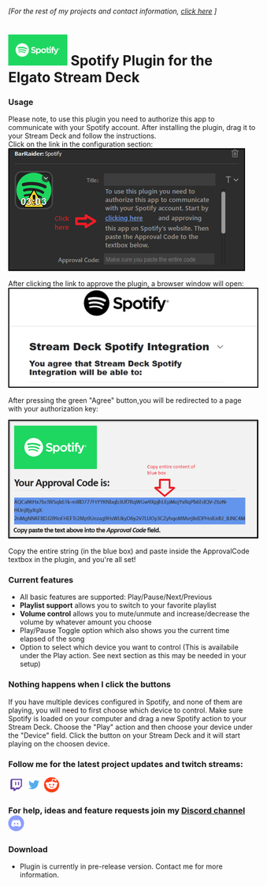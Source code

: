 ###### [For the rest of my projects and contact information, [click here](https://barraider.github.io) ]

# <img src="/images/spotlogo.png" height="63" width="120"/>  Spotify Plugin for the Elgato Stream Deck

### Usage

Please note, to use this plugin you need to authorize this app to communicate with your Spotify account. After installing the plugin, drag it to your Stream Deck and follow the instructions.  
Click on the link in the configuration section:  
<img src="/images/spothelp0.png" style="border:2px solid black"/>  

After clicking the link to approve the plugin, a browser window will open:  
<img src="/images/spothelp1.png" style="border:2px solid black" />  

After pressing the green "Agree" button,you will be redirected to a page with your authorization key:

<img src="/images/spothelp2.png" style="border:2px solid black" />  

Copy the entire string (in the blue box) and paste inside the ApprovalCode textbox in the plugin, and you're all set!

### Current features

- All basic features are supported: Play/Pause/Next/Previous
- **Playlist support** allows you to switch to your favorite playlist
- **Volume control** allows you to mute/unmute and increase/decrease the volume by whatever amount you choose
- Play/Pause Toggle option which also shows you the current time elapsed of the song
- Option to select which device you want to control (This is availabile under the Play action. See next section as this may be needed in your setup)

### Nothing happens when I click the buttons
If you have multiple devices configured in Spotify, and none of them are playing, you will need to first choose which device to control. Make sure Spotify is loaded on your computer and drag a new Spotify action to your Stream Deck. Choose the "Play" action and then choose your device under the "Device" field. Click the button on your Stream Deck and it will start playing on the choosen device.

### Follow me for the latest project updates and twitch streams:  
<a href="https://www.twitch.tv/barraider/" alt="@BarRaider"><img src="/images/twitch.png" height="32" width="32"/></a> 
<a href="https://twitter.com/realBarRaider" alt="@realBarRaider"><img src="/images/brtwit.png" height="32" width="32"/></a> 
<a href="https://www.reddit.com/user/BarRaider" alt="@BarRaider"><img src="/images/brred.png" height="32" width="32"/></a> 

### For help, ideas and feature requests join my [Discord channel](https://discord.gg/7E37fYm) <a href="https://discord.gg/7E37fYm"><img src="/images/discord.png" height="32" width="32"></a>

### Download

* Plugin is currently in pre-release version. Contact me for more information.

